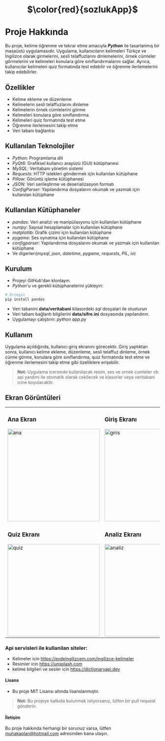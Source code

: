 <h1 align="center"> $\color{red}{sozlukApp}$ </h1>

# Proje Hakkında
Bu proje, kelime öğrenme ve tekrar etme amacıyla ***Python*** ile tasarlanmış bir masaüstü uygulamasıdır. Uygulama, kullanıcıların kelimeleri Türkçe ve İngilizce olarak girmelerini, sesli telaffuzlarını dinlemelerini, örnek cümleler görmelerini ve kelimeleri konulara göre sınıflandırmalarını sağlar. Ayrıca, kullanıcılar kelimeleri quiz formatında test edebilir ve öğrenme ilerlemelerini takip edebilirler.

## Özellikler
- Kelime ekleme ve düzenleme
- Kelimelerin sesli telaffuzlarını dinleme
- Kelimelerin örnek cümlelerini görme
- Kelimeleri konulara göre sınıflandırma
- Kelimeleri quiz formatında test etme
- Öğrenme ilerlemesini takip etme
- Veri tabanı bağlantısı


## Kullanılan Teknolojiler
- *Python*: Programlama dili
- *PyQt6*: Grafiksel kullanıcı arayüzü (GUI) kütüphanesi
- *MySQL*: Veritabanı yönetim sistemi
- *Requests*: HTTP istekleri göndermek için kullanılan kütüphane
- *Pillow*: Görüntü işleme kütüphanesi
- *JSON*: Veri serileştirme ve deserializasyon formatı
- *ConfigParser*: Yapılandırma dosyalarını okumak ve yazmak için kullanılan kütüphane

## Kullanılan Kütüphaneler
- *pandas*: Veri analizi ve manipülasyonu için kullanılan kütüphane
- *numpy*: Sayısal hesaplamalar için kullanılan kütüphane
- *matplotlib*: Grafik çizimi için kullanılan kütüphane
- *pygame*: Ses oynatma için kullanılan kütüphane
- *configparser*: Yapılandırma dosyalarını okumak ve yazmak için kullanılan kütüphane
- Ve digerleri(*mysql*, *json*, *datetime*, *pygame*, *requests*, *PIL*, *io*)

## Kurulum
- Projeyi *GitHub*'dan klonlayın.
- *Python*'u ve gerekli kütüphanelerini yükleyin: 
```python
# Ornegin
pip install pandas
```
- Veri tabanini **data/veritabani** kilasordeki *sql* dosyalari ile olusturun
- Veri tabanı bağlantı bilgilerini **data/sifre.ini** dosyasında yapılandırın.
- Uygulamayı çalıştırın: *python app.py*
## Kullanım
Uygulama açıldığında, kullanıcı giriş ekranını görecektir. Giriş yaptıktan sonra, kullanıcı kelime ekleme, düzenleme, sesli telaffuz dinleme, örnek cümle görme, konulara göre sınıflandırma, quiz formatında test etme ve öğrenme ilerlemesini takip etme gibi özelliklere erişebilir.

> **Not:** Uygulama icersinde kullanilacak resim, ses ve ornek cumleler vb. api yardimi ile otomatik olarak cekilecek ve klasorler veya veritabani icine koyulacaktir.

## Ekran Görüntüleri

<table>
  <tr>
    <td>
      <h3>Ana Ekran</h3>
      <img src="https://github.com/oneoblomov/sozlukApp/assets/148782684/3740a899-79d9-4d51-9701-3799632af520" alt="ana" width="300">
    </td>
    <td>
      <h3>Giriş Ekranı</h3>
      <img src="https://github.com/oneoblomov/sozlukApp/assets/148782684/6a29d89e-791c-42ab-b8d6-5985c9a4ea55" alt="giris" width="300">
    </td>
  </tr>
  <tr>
    <td>
      <h3>Quiz Ekranı</h3>
      <img src="https://github.com/oneoblomov/sozlukApp/assets/148782684/83c3e60b-ef4f-4495-9dcc-9960b5be8135" alt="quiz" width="300">
    </td>
    <td>
      <h3>Analiz Ekranı</h3>
      <img src="https://github.com/oneoblomov/sozlukApp/assets/148782684/3ef02080-cf67-4084-a5a3-e0c5e22532b9" alt="analiz" width="300">
    </td>
  </tr>
</table>



### Api servisleri ile kullanilan siteler:
- Kelimeler icin https://evdeingilizcem.com/ingilizce-kelimeler
- Resimler icin https://unsplash.com
- kelime bilgileri ve sesler icin https://dictionaryapi.dev
#### Lisans
- Bu proje MIT Lisansı altında lisanslanmıştır.

> **Not:** Bu projeye katkıda bulunmak istiyorsanız, lütfen bir pull request gönderin.
#### İletişim
Bu proje hakkında herhangi bir sorunuz varsa, lütfen muhakaplan@hotmail.com adresinden bana ulaşın.
